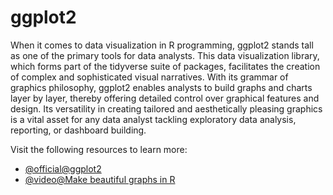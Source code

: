 # ggplot2

When it comes to data visualization in R programming, ggplot2 stands tall as one of the primary tools for data analysts. This data visualization library, which forms part of the tidyverse suite of packages, facilitates the creation of complex and sophisticated visual narratives. With its grammar of graphics philosophy, ggplot2 enables analysts to build graphs and charts layer by layer, thereby offering detailed control over graphical features and design. Its versatility in creating tailored and aesthetically pleasing graphics is a vital asset for any data analyst tackling exploratory data analysis, reporting, or dashboard building.

Visit the following resources to learn more:

- [@official@ggplot2](https://ggplot2.tidyverse.org/)
- [@video@Make beautiful graphs in R](https://www.youtube.com/watch?v=qnw1xDnt_Ec)